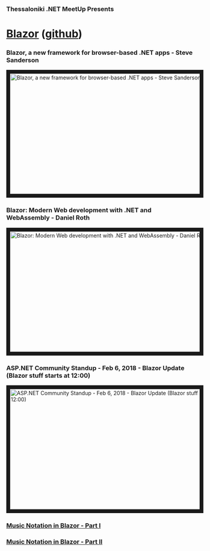 ### Thessaloniki .NET MeetUp Presents
# [Blazor](https://blazor.net/) ([github](https://github.com/aspnet/Blazor))

### Blazor, a new framework for browser-based .NET apps - Steve Sanderson
<a href="http://www.youtube.com/watch?feature=player_embedded&v=JU-6pAxqAa4
" target="_blank"><img src="http://img.youtube.com/vi/JU-6pAxqAa4/0.jpg" 
alt="Blazor, a new framework for browser-based .NET apps - Steve Sanderson" width="600" height="320" border="10" /></a>

### Blazor: Modern Web development with .NET and WebAssembly - Daniel Roth
<a href="http://www.youtube.com/watch?feature=player_embedded&v=61qmX5eAPwI
" target="_blank"><img src="http://img.youtube.com/vi/61qmX5eAPwI/0.jpg" 
alt="Blazor: Modern Web development with .NET and WebAssembly - Daniel Roth" width="600" height="320" border="10" /></a>

### ASP.NET Community Standup - Feb 6, 2018 - Blazor Update (Blazor stuff starts at 12:00)
<a href="http://www.youtube.com/watch?feature=player_embedded&v=Ta_qXpXQqGQ
" target="_blank"><img src="http://img.youtube.com/vi/Ta_qXpXQqGQ/0.jpg" 
alt="ASP.NET Community Standup - Feb 6, 2018 - Blazor Update (Blazor stuff starts at 12:00)" width="600" height="320" border="10" /></a>


### [Music Notation in Blazor - Part I](https://www.codeproject.com/Articles/1252819/Music-Notation-in-Blazor-Part-I)
### [Music Notation in Blazor - Part II](https://www.codeproject.com/Articles/1254712/Music-Notation-in-Blazor-Part-2)
